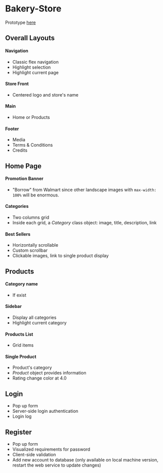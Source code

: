# Bakery-Store

Prototype [here](https://andrew-bakery.herokuapp.com/)

## Overall Layouts

#### Navigation

- Classic flex navigation
- Highlight selection
- Highlight current page

#### Store Front

- Centered logo and store's name

#### Main

- Home or Products

#### Footer

- Media
- Terms & Conditions
- Credits

## Home Page

#### Promotion Banner

- "Borrow" from Walmart since other landscape images with `max-width: 100%` will be enormous.

#### Categories

- Two columns grid
- Inside each grid, a *Category* class object: image, title, description, link

#### Best Sellers

- Horizontally scrollable
- Custom scrollbar
- Clickable images, link to single product display

## Products

#### Category name

- If exist 

#### Sidebar

- Display all categories
- Highlight current category

#### Products List

- Grid items

#### Single Product

- Product's category
- *Product* object provides information
- Rating change color at 4.0

## Login

- Pop up form
- Server-side login authentication
- Login log

## Register

- Pop up form
- Visualized requirements for password
- Client-side validation
- Add new account to database (only available on local machine version, restart the web service to update changes)

